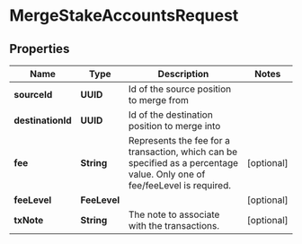 

# MergeStakeAccountsRequest


## Properties

| Name | Type | Description | Notes |
|------------ | ------------- | ------------- | -------------|
|**sourceId** | **UUID** | Id of the source position to merge from |  |
|**destinationId** | **UUID** | Id of the destination position to merge into |  |
|**fee** | **String** | Represents the fee for a transaction, which can be specified as a percentage value. Only one of fee/feeLevel is required. |  [optional] |
|**feeLevel** | **FeeLevel** |  |  [optional] |
|**txNote** | **String** | The note to associate with the transactions. |  [optional] |



